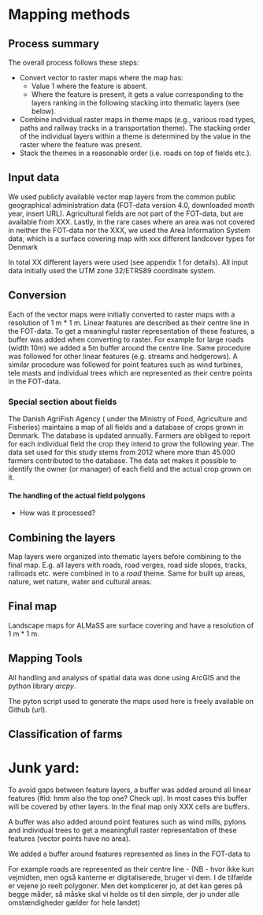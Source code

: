 # Mapping methods

## Process summary
The overall process follows these steps:
+ Convert vector to raster maps where the map has:
    * Value 1 where the feature is absent.
    * Where the feature is present, it gets a value corresponding to the layers ranking in the following stacking into thematic layers (see below).
+ Combine individual raster maps in theme maps (e.g., various road types, paths and railway tracks in a transportation theme). The stacking order of the individual layers within a theme is determined by the value in the raster where the feature was present.
+ Stack the themes in a reasonable order (i.e. roads on top of fields etc.). 




## Input data
We used publicly available vector map layers from the common public geographical administration data (FOT-data version 4.0, downloaded month year, insert URL). Agricultural fields are not part of the FOT-data, but are available from XXX. Lastly, in the rare cases where an area was not covered in neither the FOT-data nor the XXX, we used the Area Information System data, which is a surface covering map with xxx different landcover types for Denmark

In total XX different layers were used (see appendix 1 for details). All input data  initially used the UTM zone 32/ETRS89 coordinate system.

## Conversion
Each of the vector maps were initially converted to raster maps with a resolution of 1 m * 1 m. 
Linear features are described as their centre line in the FOT-data. To get a meaningful raster representation of these features, a buffer was added when converting to raster. For example for large roads (width 10m) we added a 5m buffer around the centre line. Same procedure was followed for other linear features (e.g. streams and hedgerows). A similar procedure was followed for  point features such as wind turbines, tele masts and individual trees which are represented as their centre points in the FOT-data.





### Special section about fields
The Danish AgriFish Agency ( under the Ministry of Food, Agriculture and Fisheries) maintains a map of all fields and a database of crops grown in Denmark. The database is updated annually. Farmers are obliged to report for each individual field the crop they intend to grow the following year. The data set used for this study stems from 2012 where more than 45.000 farmers contributed to the database. The data set makes it possible to identify the  owner (or manager) of each field and the actual crop grown on it.

#### The handling of the actual field polygons
+ How was it processed?


## Combining the layers
Map layers were organized into thematic layers before combining to the final map. E.g. all layers with roads, road verges, road side slopes, tracks, railroads etc. were combined in to a *road* theme. Same for built up areas, nature, wet nature, water and cultural areas. 

## Final map
Landscape maps for ALMaSS are surface covering and have a resolution of 1 m * 1 m. 

## Mapping Tools
All handling and analysis of spatial data was done using ArcGIS and the python library *arcpy*. 

The pyton script used to generate the maps used here is freely available on Github (url).

## Classification of farms



# Junk yard:

To avoid gaps between feature layers, a buffer was added around all linear features (#ld: hmm also the top one? Check up). In most cases this buffer will be covered by other layers. In the final map only XXX cells are buffers. 

A buffer was also added around point features such as wind mills, pylons and individual trees to get a meaningfull raster representation of these features (vector points have no area).

We added a buffer around features represented as lines in the FOT-data to  

For example roads are represented as their centre line - (NB - hvor ikke kun vejmidten, men også kanterne er digitaliserede, bruger vi dem. I de tilfælde er vejene jo reelt polygoner. Men det komplicerer jo, at det kan gøres på begge måder, så måske skal vi holde os til den simple, der jo under alle omstændigheder gælder for hele landet)
